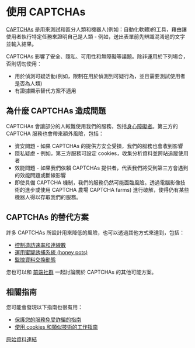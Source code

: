 # 使用 CAPTCHAs

[CAPTCHAs](https://en.wikipedia.org/wiki/CAPTCHA) 是用來測試和區分人類和機器人(例如：自動化軟體)的工具，藉由讓使用者執行特定任務來證明自己是人類 - 例如，送出表單前先辨識混淆過的文字並輸入結果。

CAPTCHAs 影響了安全、隱私、可用性和無障礙等議題。除非運用於下列場合，否則切勿使用：

- 用於偵測可疑活動(例如，限制在用於偵測到可疑行為，並且需要測試使用者是否為人類)
- 有證據顯示替代方案不適用

## 為什麼 CAPTCHAs 造成問題

CAPTCHAs 會讓部分的人較難使用我們的服務，包括[身心障礙者](./making-your-service-accessible-an-introduction.md#從一開始就考慮無障礙性)。第三方的 CAPTCHA 服務也會帶來額外風險，包括：

- 資安問題 - 如果 CAPTCHAs 的提供方安全受損，我們的服務也會收到影響
- 隱私疑慮 - 例如，第三方服務可設定 cookies，收集分析資料並跨站追蹤使用者
- 效能問題 - 如果我們依賴 CAPTCHAs 提供者，代表我們將受到第三方會遇到的效能問題或斷線影響
- 即使具備 CAPTCHA 機制，我們的服務仍然可能面臨風險。透過電腦影像技術的進步或使用 CAPTCHA 農場 CAPTCHA farms) 進行破解，使得仍有某些機器人得以存取我們的服務。

## CAPTCHAs 的替代方案

許多 CAPTCHAs 所設計用來降低的風險，也可以透過其他方式來達到，包括：

- [控制造訪速率和連線數](https://en.wikipedia.org/wiki/Rate_limiting)
- [運用蜜罐誘捕系統 (honey pots)](https://en.wikipedia.org/wiki/Honeypot_(computing))
- [監控資料交換動態](../accessbility/monitor-service-status.md)

您也可以和 [前端社群](https://www.gov.uk/service-manual/communities/technology-community-frontend-development) 一起討論關於 CAPTCHAs 的其他可能方案。

## 相關指南

您可能會發現以下指南也很有用：

- [保護您的服務免受詐騙的指南](../appendix/protecting-your-service-against-fraud.md)
- [使用 cookies 和類似技術的工作指南](../accessbility/working-with-cookies-and-similar-technologies.md)

[原始資料連結](https://www.gov.uk/service-manual/technology/using-captchas)
